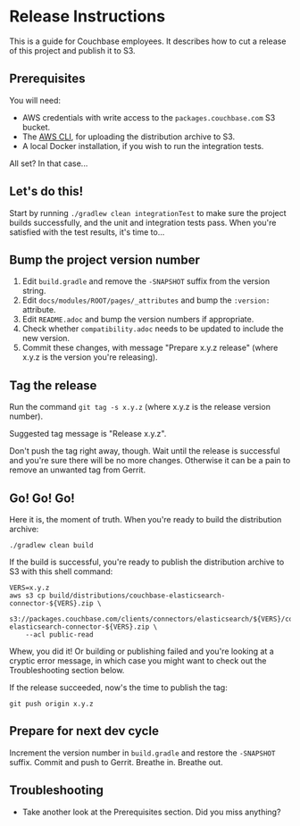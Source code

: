 # Release Instructions

This is a guide for Couchbase employees. It describes how to cut a release of this project
and publish it to S3.


## Prerequisites

You will need:
* AWS credentials with write access to the `packages.couchbase.com` S3 bucket.
* The [AWS CLI](https://docs.aws.amazon.com/cli/latest/userguide/), for uploading the distribution archive to S3.
* A local Docker installation, if you wish to run the integration tests.

All set? In that case...


## Let's do this!

Start by running `./gradlew clean integrationTest` to make sure the project builds successfully,
and the unit and integration tests pass.
When you're satisfied with the test results, it's time to...


## Bump the project version number

1. Edit `build.gradle` and remove the `-SNAPSHOT` suffix from the version string.
2. Edit `docs/modules/ROOT/pages/_attributes` and bump the `:version:` attribute.
3. Edit `README.adoc` and bump the version numbers if appropriate.
4. Check whether `compatibility.adoc` needs to be updated to include the new version.
5. Commit these changes, with message "Prepare x.y.z release"
(where x.y.z is the version you're releasing).


## Tag the release

Run the command `git tag -s x.y.z` (where x.y.z is the release version number).

Suggested tag message is "Release x.y.z".

Don't push the tag right away, though.
Wait until the release is successful and you're sure there will be no more changes.
Otherwise it can be a pain to remove an unwanted tag from Gerrit.


## Go! Go! Go!

Here it is, the moment of truth.
When you're ready to build the distribution archive:

    ./gradlew clean build

If the build is successful, you're ready to publish the distribution archive to S3 with this shell command:

    VERS=x.y.z
    aws s3 cp build/distributions/couchbase-elasticsearch-connector-${VERS}.zip \
        s3://packages.couchbase.com/clients/connectors/elasticsearch/${VERS}/couchbase-elasticsearch-connector-${VERS}.zip \
        --acl public-read


Whew, you did it!
Or building or publishing failed and you're looking at a cryptic error message, in which case you might want to check out the Troubleshooting section below.

If the release succeeded, now's the time to publish the tag:

    git push origin x.y.z

## Prepare for next dev cycle

Increment the version number in `build.gradle` and restore the `-SNAPSHOT` suffix.
Commit and push to Gerrit.
Breathe in.
Breathe out.


## Troubleshooting

* Take another look at the Prerequisites section.
Did you miss anything?
